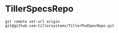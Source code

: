 # TillerSpecsRepo


```
git remote set-url origin git@github.com:tillersystems/TillerPodSpecRepo.git
```
